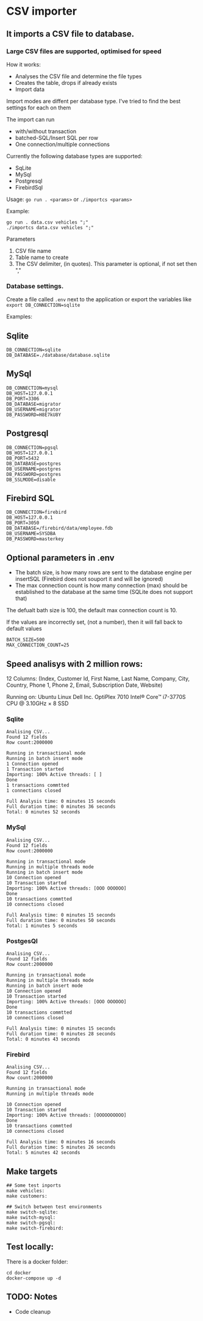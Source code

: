 # CSV importer

## It imports a CSV file to database.
### Large CSV files are supported, optimised for speed

How it works:

- Analyses the CSV file and determine the file types
- Creates the table, drops if already exists
- Import data

Import modes are diffent per database type. I've tried to find the best settings for each on them

The import can run
- with/without transaction
- batched-SQL/Insert SQL per row
- One connection/multiple connections

Currently the following database types are supported:

- SqLite
- MySql
- Postgresql
- FirebirdSql

Usage: ```go run . <params>``` or ```./importcs <params>```

Example:
```
go run . data.csv vehicles ";"
./importcs data.csv vehicles ";"
```

Parameters
1. CSV file name
2. Table name to create
3. The CSV delimiter, (in quotes). This parameter is optional, if not set then ","

### Database settings.

Create a file called ```.env``` next to the application or export the variables like ```export DB_CONNECTION=sqlite```

Examples:
## Sqlite
```
DB_CONNECTION=sqlite
DB_DATABASE=./database/database.sqlite
```

## MySql
```
DB_CONNECTION=mysql
DB_HOST=127.0.0.1
DB_PORT=3306
DB_DATABASE=migrator
DB_USERNAME=migrator
DB_PASSWORD=H8E7kU8Y
```

## Postgresql
```
DB_CONNECTION=pgsql
DB_HOST=127.0.0.1
DB_PORT=5432
DB_DATABASE=postgres
DB_USERNAME=postgres
DB_PASSWORD=postgres
DB_SSLMODE=disable
```

## Firebird SQL
```
DB_CONNECTION=firebird
DB_HOST=127.0.0.1
DB_PORT=3050
DB_DATABASE=/firebird/data/employee.fdb
DB_USERNAME=SYSDBA
DB_PASSWORD=masterkey
```

## Optional parameters in .env

- The batch size, is how many rows are sent to the database engine per insertSQL (Firebird does not souport it and will be ignored)
- The max connection count is how many connection (max) should be established to the database at the same time (SQLite does not support that)


The defualt bath size is 100, the default max connection count is 10.


If the values are incorrectly set, (not a number), then it will fall back to default values

```
BATCH_SIZE=500
MAX_CONNECTION_COUNT=25
```

## Speed analisys with 2 million rows:
12 Columns: (Index, Customer Id, First Name, Last Name, Company, City, Country, Phone 1, Phone 2, Email, Subscription Date, Website)

Running on: Ubuntu Linux
Dell Inc. OptiPlex 7010
Intel® Core™ i7-3770S CPU @ 3.10GHz × 8
SSD

### Sqlite
```
Analising CSV...
Found 12 fields
Row count:2000000

Running in transactional mode
Running in batch insert mode
1 Connection opened
1 Transaction started
Importing: 100% Active threads: [ ] 
Done
1 transactions commtted
1 connections closed

Full Analysis time: 0 minutes 15 seconds
Full duration time: 0 minutes 36 seconds
Total: 0 minutes 52 seconds
```

### MySql
```
Analising CSV...
Found 12 fields
Row count:2000000

Running in transactional mode
Running in multiple threads mode
Running in batch insert mode
10 Connection opened
10 Transaction started
Importing: 100% Active threads: [OOO OOOOOO] 
Done
10 transactions commtted
10 connections closed

Full Analysis time: 0 minutes 15 seconds
Full duration time: 0 minutes 50 seconds
Total: 1 minutes 5 seconds
```

### PostgesQl
```
Analising CSV...
Found 12 fields
Row count:2000000

Running in transactional mode
Running in multiple threads mode
Running in batch insert mode
10 Connection opened
10 Transaction started
Importing: 100% Active threads: [OOO OOOOOO] 
Done
10 transactions commtted
10 connections closed

Full Analysis time: 0 minutes 15 seconds
Full duration time: 0 minutes 28 seconds
Total: 0 minutes 43 seconds
```

### Firebird
```
Analising CSV...
Found 12 fields
Row count:2000000

Running in transactional mode
Running in multiple threads mode

10 Connection opened
10 Transaction started
Importing: 100% Active threads: [OOOOOOOOOO] 
Done
10 transactions commtted
10 connections closed

Full Analysis time: 0 minutes 16 seconds
Full duration time: 5 minutes 26 seconds
Total: 5 minutes 42 seconds
```

## Make targets
```
## Some test inports
make vehicles:
make customers:
	
## Switch between test environments
make switch-sqlite:
make switch-mysql:
make switch-pgsql:
make switch-firebird:
```

## Test locally:
There is a docker folder:
```
cd docker
docker-compose up -d
```

## TODO: Notes
- Code cleanup
    
